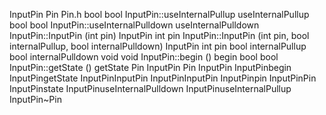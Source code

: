 InputPin Pin Pin.h bool bool InputPin::useInternalPullup
useInternalPullup bool bool InputPin::useInternalPulldown
useInternalPulldown InputPin::InputPin (int pin) InputPin int pin
InputPin::InputPin (int pin, bool internalPullup, bool internalPulldown)
InputPin int pin bool internalPullup bool internalPulldown void void
InputPin::begin () begin bool bool InputPin::getState () getState Pin
InputPin Pin InputPin InputPinbegin InputPingetState InputPinInputPin
InputPinInputPin InputPinpin InputPinPin InputPinstate
InputPinuseInternalPulldown InputPinuseInternalPullup InputPin\~Pin
